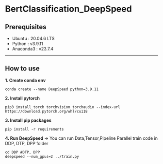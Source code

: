 # BertClassification_DeepSpeed
## Prerequisites
- Ubuntu : 20.04.6 LTS
- Python : v3.9.11
- Anaconda3 : v23.7.4
---
## How to use
**1. Create conda env**
```
conda create --name DeepSpeed python=3.9.11
```
**2. Install pytorch**
```
pip3 install torch torchvision torchaudio --index-url https://download.pytorch.org/whl/cu118
```
**3. Install pip packages**
```
pip install -r requirements
```
**4. Run DeepSpeed**
-> You can run Data,Tensor,Pipeline Parallel train code in DDP, DTP, DPP folder
```
cd DDP #DTP, DPP
deepspeed --num_gpus=2 ../train.py
```

